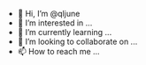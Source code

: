 - 👋 Hi, I’m @qljune
- 👀 I’m interested in ...
- 🌱 I’m currently learning ...
- 💞️ I’m looking to collaborate on ...
- 📫 How to reach me ...

<!---
qljune/qljune is a ✨ special ✨ repository because its `README.md` (this file) appears on your GitHub profile.
You can click the Preview link to take a look at your changes.
--->

